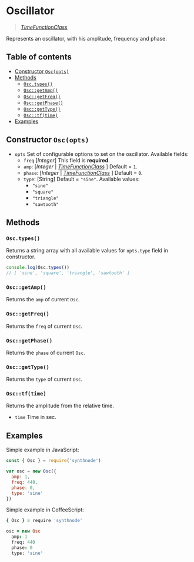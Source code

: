 # Oscillator

> [_TimeFunctionClass_](../README.md)

Represents an oscillator, with his amplitude, frequency and phase.

## Table of contents
- [Constructor `Osc(opts)`](#constructor-oscopts)
- [Methods](#methods)
  - [`Osc.types()`](#osctypes)
  - [`Osc::getAmp()`](#oscgetamp)
  - [`Osc::getFreq()`](#oscgetfreq)
  - [`Osc::getPhase()`](#oscgetphase)
  - [`Osc::getType()`](#oscgettype)
  - [`Osc::tf(time)`](#osctftime)
- [Examples](#examples)


## Constructor `Osc(opts)`

- `opts` Set of configurable options to set on the oscillator. Available fields:
  - `freq` [_Integer_] This field is **required**.
  - `amp`: [_Integer_ | [_TimeFunctionClass_](../README.md) ] Default = `1`.
  - `phase`: [_Integer_ | [_TimeFunctionClass_](../README.md) ] Default = `0`.
  - `type`: [String] Default = `"sine"`. Available values:
    - `"sine"`
    - `"square"`
    - `"triangle"`
    - `"sawtooth"`

## Methods
### `Osc.types()`
Returns a string array with all available values for `opts.type` field in constructor.

```javascript
console.log(Osc.types())
// [ 'sine', 'square', 'triangle', 'sawtooth' ]
```

### `Osc::getAmp()`
Returns the `amp` of current `Osc`.

### `Osc::getFreq()`
Returns the `freq` of current `Osc`.

### `Osc::getPhase()`
Returns the `phase` of current `Osc`.

### `Osc::getType()`
Returns the `type` of current `Osc`.

### `Osc::tf(time)`
Returns the amplitude from the relative time.
- `time` Time in sec.

## Examples

Simple example in JavaScript:
```js
const { Osc } = require('synthnode')

var osc = new Osc({
  amp: 1,
  freq: 440,
  phase: 0,
  type: 'sine'
})
```

Simple example in CoffeeScript:
```coffee
{ Osc } = require 'synthnode'

osc = new Osc
  amp: 1
  freq: 440
  phase: 0
  type: 'sine'
```
